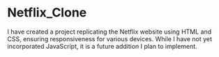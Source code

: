 # Netflix_Clone

I have created a project replicating the Netflix website using HTML and CSS, ensuring responsiveness for various devices. While I have not yet incorporated JavaScript, it is a future addition I plan to implement.
